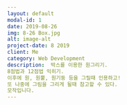 ```yaml
---
layout: default
modal-id: 1
date: 2019-08-26
img: 8-26 Box.jpg
alt: image-alt
project-date: 8 2019
client: Me
category: Web Development
description:  박스를 이용한 원그리기.
8점법과 12점법 익히기.
이후에 원, 원뿔, 원기둥 등을 그릴때 인용하고!
또 나중에 그림을 그리게 될때 참고할 수 있다.
모작입니다.
---
```

